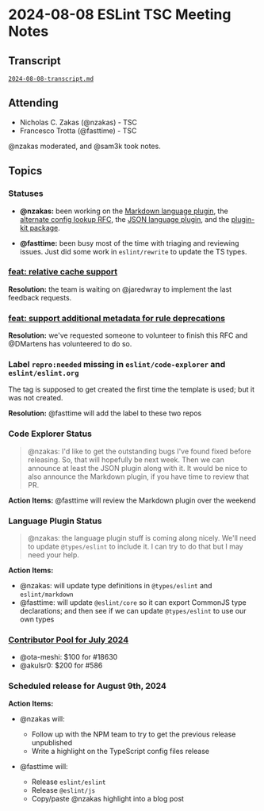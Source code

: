# 2024-08-08 ESLint TSC Meeting Notes

## Transcript

[`2024-08-08-transcript.md`](2024-08-08-transcript.md)

## Attending

- Nicholas C. Zakas (@nzakas) - TSC
- Francesco Trotta (@fasttime) - TSC

@nzakas moderated, and @sam3k took notes.

## Topics

### Statuses

* **@nzakas:**  been working on the [Markdown language plugin](https://github.com/eslint/markdown/pull/268), the [alternate config lookup RFC](https://github.com/eslint/eslint/pull/18742), the [JSON language plugin](https://github.com/eslint/json/pull/15), and the [plugin-kit package](https://github.com/eslint/rewrite/pull/99).

* **@fasttime:** been busy most of the time with triaging and reviewing issues. Just did some work in `eslint/rewrite` to update the TS types.


### [feat: relative cache support](https://github.com/eslint/rfcs/pull/114)

**Resolution:** the team is waiting on @jaredwray to implement the last feedback requests.


### [feat: support additional metadata for rule deprecations](https://github.com/eslint/rfcs/pull/116)

**Resolution:** we've requested someone to volunteer to finish this RFC and @DMartens has volunteered to do so.

### Label `repro:needed` missing in `eslint/code-explorer` and `eslint/eslint.org`

The tag is supposed to get created the first time the template is used; but it was not created.

**Resolution:** @fasttime will add the label to these two repos

### Code Explorer Status

> @nzakas: I'd like to get the outstanding bugs I've found fixed before releasing. So, that will hopefully be next week. Then we can announce at least the JSON plugin along with it. It would be nice to also announce the Markdown plugin, if you have time to review that PR.

**Action Items:** @fasttime will review the Markdown plugin over the weekend

### Language Plugin Status

> @nzakas: the language plugin stuff is coming along nicely. We'll need to update `@types/eslint` to include it. I can try to do that but I may need your help.

**Action Items:**

* @nzakas: will update type definitions in `@types/eslint` and `eslint/markdown`
* @fasttime: will update `@eslint/core` so it can export CommonJS type declarations; and then see if we can update `@types/eslint` to use our own types

### [Contributor Pool for July 2024](https://github.com/issues?q=org%3Aeslint+label%3A%22contributor+pool%22+merged%3A2024-07-01..2024-07-31)

- @ota-meshi: $100 for #18630
- @akulsr0: $200 for #586

### Scheduled release for August 9th, 2024

**Action Items:**

- @nzakas will:
  - Follow up with the NPM team to try to get the previous release unpublished
  - Write a highlight on the TypeScript config files release

- @fasttime will:

  - Release `eslint/eslint`
  - Release `@eslint/js`
  - Copy/paste @nzakas highlight into a blog post